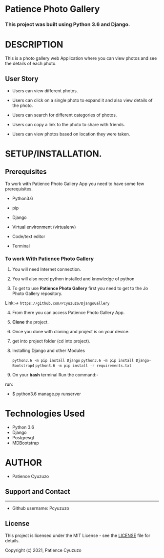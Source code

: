 # Patience Photo Gallery

### **This project was built using Python 3.6  and Django.** 


# DESCRIPTION

This is a photo gallery web Application where you can view photos and see the details of each photo. 

## User Story

- Users can view different photos. 

- Users can click on a single photo to expand it and also view details of the photo.

- Users can search for different categories of photos.

-  Users can copy a link to the photo to share with friends. 

-  Users can view photos based on location they were taken. 


# **SETUP/INSTALLATION.**
## Prerequisites

To work with Patience Photo Gallery App you need to have some few prerequisites.

- Python3.6

- pip

- Django 

- Virtual environment (virtualenv)

- Code/text editor

- Terminal


### **To work With Patience Photo Gallery**

1. You will need Internet connection.

2. You will also need python installed and knowledge of python

3. To get to use **Patience Photo Gallery** first you need to get to the Jo Photo Gallery repository. 

Link:-> ```https://github.com/Pcyuzuzo/DjangoGallery```

4. From there you can access Patience Photo Gallery App.

5. **Clone** the project.

6. Once you done with cloning and project is on your device.

7. get into project folder (cd into project).

8. Installing Django and other Modules

    `python3.6 -m pip install Django`
    `python3.6 -m pip install Django-Bootstrap4`
    `python3.6 -m pip install -r requirements.txt`

9. On your **bash** terminal Run the command:- 

run: 
* $ python3.6 manage.py runserver

# Technologies Used

* Python 3.6
* Django
* Postgresql
* MDBootstrap


# AUTHOR

* Patience Cyuzuzo

## Support and Contact
---

- Github username: Pcyuzuzo

## License
This project is licensed under the MIT License - see the [LICENSE](LICENSE) file for details.

Copyright (c) 2021, Patience Cyuzuzo
